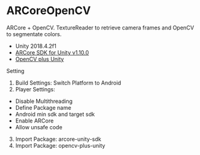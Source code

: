 # ARCoreOpenCV

ARCore + OpenCV. TextureReader to retrieve camera frames and OpenCV to segmentate colors.

- Unity 2018.4.2f1
- [ARCore SDK for Unity v1.10.0](https://github.com/google-ar/arcore-unity-sdk/releases/tag/v1.10.0)
- [OpenCV plus Unity](https://assetstore.unity.com/packages/tools/integration/opencv-plus-unity-85928)

Setting

1. Build Settings: Switch Platform to Android
2. Player Settings:
- Disable Multithreading
- Define Package name
- Android min sdk and target sdk
- Enable ARCore
- Allow unsafe code
3. Import Package: arcore-unity-sdk
4. Import Package: opencv-plus-unity